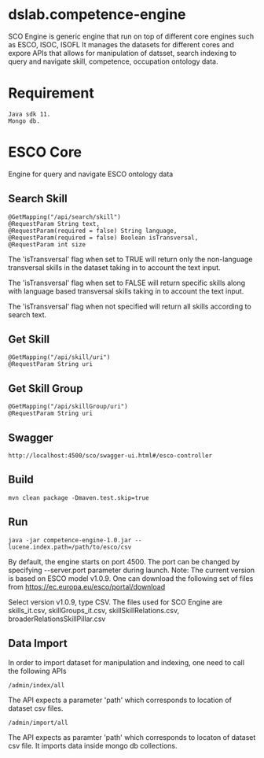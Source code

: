 # dslab.competence-engine
SCO Engine is generic engine that run on top of different core engines such as ESCO, ISOC, ISOFL 
It manages the datasets for different cores and expore APIs that allows for manipulation of datsset, search indexing
to query and navigate skill, competence, occupation ontology data.

# Requirement
	Java sdk 11.
	Mongo db.

# ESCO Core
Engine for query and navigate ESCO ontology data

## Search Skill
	@GetMapping("/api/search/skill")
	@RequestParam String text,
	@RequestParam(required = false) String language,
	@RequestParam(required = false) Boolean isTransversal,
	@RequestParam int size
	
The 'isTransversal' flag when set to TRUE will return only the non-language transversal skills in the dataset taking in to account the text input.

The 'isTransversal' flag when set to FALSE will return specific skills along with language based transversal skills taking in to account the text input.

The 'isTransversal' flag when not specified will return all skills according to search text.

## Get Skill
	@GetMapping("/api/skill/uri")
	@RequestParam String uri

## Get Skill Group
	@GetMapping("/api/skillGroup/uri")
	@RequestParam String uri

## Swagger
	http://localhost:4500/sco/swagger-ui.html#/esco-controller


## Build
	mvn clean package -Dmaven.test.skip=true

## Run
	java -jar competence-engine-1.0.jar --lucene.index.path=/path/to/esco/csv

By default, the engine starts on port 4500. The port can be changed by specifying --server.port parameter during launch.
Note:
The current version is based on ESCO model v1.0.9. One can download the following set of files from
	https://ec.europa.eu/esco/portal/download

Select version v1.0.9, type CSV. The files used for SCO Engine are skills_it.csv, skillGroups_it.csv, skillSkillRelations.csv,
broaderRelationsSkillPillar.csv

## Data Import
In order to import dataset for manipulation and indexing, one need to call the following APIs

	/admin/index/all

The API expects a parameter 'path' which corresponds to location of dataset csv files.

	/admin/import/all

The API expects as paramter 'path' which corresponds to locaton of dataset csv file. It imports data inside 
mongo db collections.
